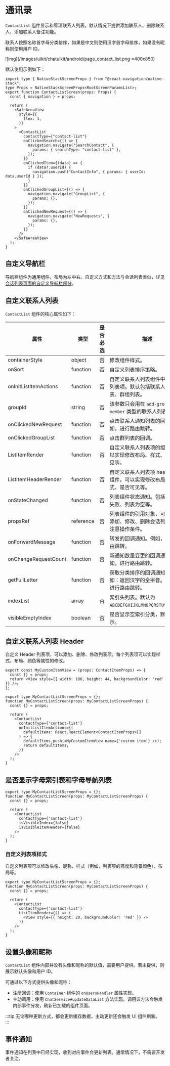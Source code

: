 # 通讯录

<Toc />

`ContactList` 组件显示和管理联系人列表。默认情况下提供添加联系人、删除联系人、添加联系人备注功能。

联系人按照名称首字母分类排序，如果是中文则使用汉字首字母排序，如果没有昵称则使用用户 ID。

![img](/images/uikit/chatuikit/android/page_contact_list.png =400x850)

默认使用示例如下：

```tsx
import type { NativeStackScreenProps } from "@react-navigation/native-stack";
type Props = NativeStackScreenProps<RootScreenParamsList>;
export function ContactListScreen(props: Props) {
  const { navigation } = props;

  return (
    <SafeAreaView
      style={{
        flex: 1,
      }}
    >
      <ContactList
        contactType={"contact-list"}
        onClickedSearch={() => {
          navigation.navigate("SearchContact", {
            params: { searchType: "contact-list" },
          });
        }}
        onClickedItem={(data) => {
          if (data?.userId) {
            navigation.push("ContactInfo", { params: { userId: data.userId } });
          }
        }}
        onClickedGroupList={() => {
          navigation.navigate("GroupList", {
            params: {},
          });
        }}
        onClickedNewRequest={() => {
          navigation.navigate("NewRequests", {
            params: {},
          });
        }}
      />
    </SafeAreaView>
  );
}
```

## 自定义导航栏

导航栏组件为通用组件，布局为左中右。自定义方式和方法与会话列表类似，详见[会话列表页面的自定义导航栏部分](chatuikit_conversation.html#自定义导航栏)。

## 自定义联系人列表

`ContactList` 组件的核心属性如下：

| 属性                  | 类型      | 是否必选 | 描述                                                                   |
| --------------------- | --------- | -------- | ---------------------------------------------------------------------- |
| containerStyle        | object    | 否       | 修改组件样式。                                                         |
| onSort                | function  | 否       | 自定义列表排序策略。                                                   |
| onInitListItemActions | function  | 否       | 自定义联系人列表组件中的单独列表项。默认包括联系人申请列表、群组列表。 |
| groupId               | string    | 否       | 该参数只会用在 `add-group-member` 类型的联系人列表中。                 |
| onClickedNewRequest   | function  | 否       | 点击联系人通知列表的回调。例如，进行路由跳转。                               |
| onClickedGroupList    | function  | 否       | 点击群列表的回调。                                                     |
| ListItemRender        | function  | 否       | 自定义联系人列表项的组件。可以实现修改布局、样式、是否可见等。         |
| ListItemHeaderRender  | function  | 否       | 自定义联系人列表项 header 的组件。可以实现修改布局、样式、是否可见等。 |
| onStateChanged        | function  | 否       | 列表组件状态通知。包括：加载失败、列表为空等。                         |
| propsRef              | reference | 否       | 列表组件的引用对象，可以主动添加、修改、删除会话列表项，注意操作条件。 |
| onForwardMessage      | function  | 否       | 转发的回调通知。例如，进行路由跳转。                                         |
| onChangeRequestCount  | function  | 否       | 新通知数量变更的回调通知。例如，进行路由跳转。                               |
| getFullLetter         | function  | 否       | 获取分类排序的回调通知。例如：返回汉字的全拼音。 例如，进行路由跳转。        |
| indexList             | array     | 否       | 索引头列表。默认为 `ABCDEFGHIJKLMNOPQRSTUVWXYZ#`。                        |
| visibleEmptyIndex     | boolean   | 否       | 是否显示空索引分类，默认不显示。                                       |

## 自定义联系人列表 Header

自定义 Header 列表项，可以添加、删除、修改列表项，每个列表项可以实现样式、布局、颜色等属性的修改。

```tsx
export const MyCustomItemView = (props: ContactItemProps) => {
  const {} = props;
  return <View style={{ width: 100, height: 44, backgroundColor: 'red' }} />;
};

export type MyContactListScreenProps = {};
function MyContactListScreen(props: MyContactListScreenProps) {
  const {} = props;

  return (
    <ContactList
      contactType={'contact-list'}
      onInitListItemActions={(
        defaultItems: React.ReactElement<ContactItemProps>[]
      ) => {
        defaultItems.push(<MyCustomItemView name={'custom item'} />);
        return defaultItems;
      }}
    />
  );
}
```

## 是否显示字母索引表和字母导航列表

```tsx
export type MyContactListScreenProps = {};
function MyContactListScreen(props: MyContactListScreenProps) {
  const {} = props;

  return (
    <ContactList
      contactType={'contact-list'}
      isVisibleIndex={false}
      isVisibleItemHeader={false}
    />
  );
}
```

### 自定义列表项样式

自定义列表项可以修改头像、昵称、样式（例如，列表项的高度和背景颜色）、布局等。

```tsx
export type MyContactListScreenProps = {};
function MyContactListScreen(props: MyContactListScreenProps) {
  const {} = props;

  return (
    <ContactList
      contactType={'contact-list'}
      ListItemRender={() => (
        <View style={{ height: 20, backgroundColor: 'red' }} />
      )}
    />
  );
}
```

## 设置头像和昵称

`ContactList` 组件内部并没有头像和昵称的默认值，需要用户提供。若未提供，则展示默认头像和用户 ID。

可通过以下方式提供头像和昵称：

- 注册回调：使用 `Container` 组件的 `onUsersHandler` 属性实现。
- 主动调用：使用 `ChatService#updateDataList` 方法实现。调用该方法会触发内部事件分发，刷新已加载的组件页面。

:::tip
无论哪种更新方式，都会更新缓存数据，主动更新还会触发 UI 组件刷新。
:::

## 事件通知

事件通知在列表中已经实现，收到对应事件会更新列表。通常情况下，不需要开发者关注。
